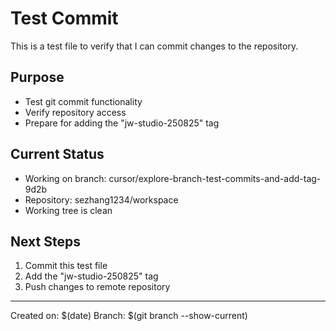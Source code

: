 # Test Commit

This is a test file to verify that I can commit changes to the repository.

## Purpose
- Test git commit functionality
- Verify repository access
- Prepare for adding the "jw-studio-250825" tag

## Current Status
- Working on branch: cursor/explore-branch-test-commits-and-add-tag-9d2b
- Repository: sezhang1234/workspace
- Working tree is clean

## Next Steps
1. Commit this test file
2. Add the "jw-studio-250825" tag
3. Push changes to remote repository

---
Created on: $(date)
Branch: $(git branch --show-current)
